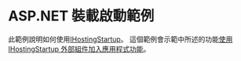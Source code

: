 # <a name="aspnet-hosting-startup-sample"></a>ASP.NET 裝載啟動範例

此範例說明如何使用[IHostingStartup](https://docs.microsoft.com/dotnet/api/microsoft.aspnetcore.hosting.ihostingstartup)。 這個範例會示範中所述的功能[使用 IHostingStartup 外部組件加入應用程式功能](https://docs.microsoft.com/aspnet/core/host-and-deploy/ihostingstartup)。
